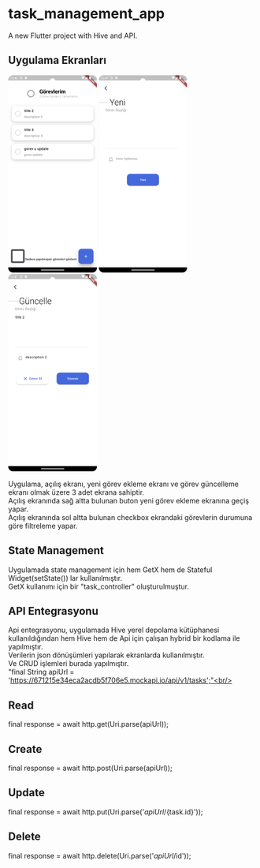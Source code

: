 # task_management_app

A new Flutter project with Hive and API.

## Uygulama Ekranları 

<div class="row">
<img src="https://github.com/CanzzD/task_management_app/blob/f22903a0c8e06a84cde7cdabc78bb44037031840/home_view.png" height="400"/>
<img src="https://github.com/CanzzD/task_management_app/blob/f2598093ea9f668dfe4443efe6a0b75447aa22d8/new_task.png" height="400"/>
<img src="https://github.com/CanzzD/task_management_app/blob/f2598093ea9f668dfe4443efe6a0b75447aa22d8/update_task.png" height="400"/>

Uygulama, açılış ekranı, yeni görev ekleme ekranı ve görev güncelleme ekranı olmak üzere 3 adet ekrana sahiptir.<br/>
Açılış ekranında sağ altta bulunan buton yeni görev ekleme ekranına geçiş yapar.<br/>
Açılış ekranında sol altta bulunan checkbox ekrandaki görevlerin durumuna göre filtreleme yapar.<br/>

## State Management

Uygulamada state management için hem GetX hem de Stateful Widget(setState()) lar kullanılmıştır.<br/>
GetX kullanımı için bir "task_controller" oluşturulmuştur.<br/>

## API Entegrasyonu

Api entegrasyonu, uygulamada Hive yerel depolama kütüphanesi kullanıldığından hem Hive hem de Api için çalışan hybrid bir kodlama ile yapılmıştır.<br/>
Verilerin json dönüşümleri yapılarak ekranlarda kullanılmıştır.<br/>
Ve CRUD işlemleri burada yapılmıştır.<br/>
"final String apiUrl = 'https://671215e34eca2acdb5f706e5.mockapi.io/api/v1/tasks';"<br/>

## Read
final response = await http.get(Uri.parse(apiUrl));<br/>
## Create
final response = await http.post(Uri.parse(apiUrl));<br/>
## Update
final response = await http.put(Uri.parse('$apiUrl/${task.id}'));<br/>
## Delete
final response = await http.delete(Uri.parse('$apiUrl/$id'));<br/>


